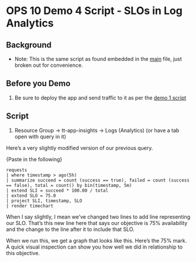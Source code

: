 # OPS 10 Demo 4 Script - SLOs in Log Analytics

## Background
* Note: This is the same script as found embedded in the [main](../scripts/main.md) file, just broken out for convenience.

## Before you Demo
1. Be sure to deploy the app and send traffic to it as per the [demo 1 script](demo1.md)

## Script

1. Resource Group -> tt-app-insights -> Logs (Analytics) (or have a tab open with query in it)


Here’s a very slightly modified version of our previous query. 

{Paste in the following}

```
requests
| where timestamp > ago(5h)
| summarize succeed = count (success == true), failed = count (success == false), total = count() by bin(timestamp, 5m)
| extend SLI = succeed * 100.00 / total 
| extend SLO = 75.0
| project SLI, timestamp, SLO 
| render timechart 
```

When I say slightly, I mean we’ve changed two lines to add line representing our SLO. That’s this new line here that says our objective is 75% availability and the change to the line after it to include that SLO.

When we run this, we get a graph that looks like this. Here’s the 75% mark. A quick visual inspection can show you how well we did in relationship to this objective.